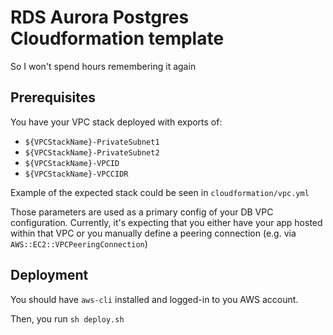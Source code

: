 # RDS Aurora Postgres Cloudformation template
So I won't spend hours remembering it again

## Prerequisites

You have your VPC stack deployed with exports of:
* `${VPCStackName}-PrivateSubnet1`
* `${VPCStackName}-PrivateSubnet2`
* `${VPCStackName}-VPCID`
* `${VPCStackName}-VPCCIDR`

Example of the expected stack could be seen in `cloudformation/vpc.yml`

Those parameters are used as a primary config of your DB VPC configuration. Currently, it's expecting that you
either have your app hosted within that VPC or you manually 
define a peering connection (e.g. via `AWS::EC2::VPCPeeringConnection`)

## Deployment
You should have `aws-cli` installed and logged-in to you AWS account.

Then, you run `sh deploy.sh`